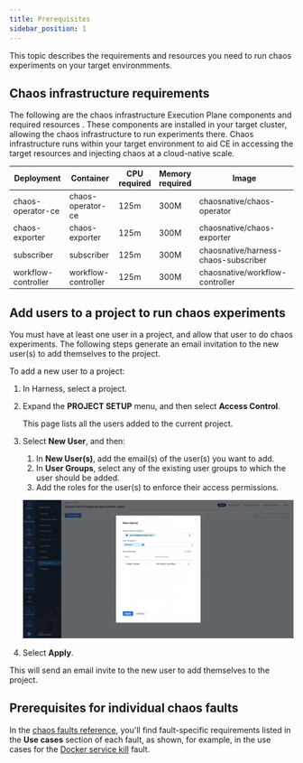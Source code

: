 ```yaml
---
title: Prerequisites
sidebar_position: 1
---
```


This topic describes the requirements and resources you need to run chaos experiments on your target environmments.

## Chaos infrastructure requirements

The following are the chaos infrastructure Execution Plane components and required resources . These components are installed in your target cluster, allowing the chaos infrastructure to run experiments there. Chaos infrastructure runs within your target environment to aid CE in accessing the target resources and injecting chaos at a cloud-native scale.

| Deployment | Container | CPU<br />required | Memory<br />required | Image |
|------------|-----------|-------------------|----------------------|-------|
| chaos-operator-ce  | chaos-operator-ce     | 125m | 300M | chaosnative/chaos-operator          |
| chaos-exporter     | chaos-exporter        | 125m | 300M | chaosnative/chaos-exporter          |
| subscriber         | subscriber            | 125m | 300M | chaosnative/harness-chaos-subscriber|
| workflow-controller| workflow-controller   | 125m | 300M | chaosnative/workflow-controller     |


## Add users to a project to run chaos experiments

You must have at least one user in a project, and allow that user to do chaos experiments. The following steps generate an email invitation to the new user(s) to add themselves to the project.


To add a new user to a project: 

1. In Harness, select a project. 

1. Expand the **PROJECT SETUP** menu, and then select **Access Control**.

	This page lists all the users added to the current project.

1. Select **New User**, and then:

	1. In **New User(s)**, add the email(s) of the user(s) you want to add. 
	1. In **User Groups**, select any of the existing user groups to which the user should be added. 
	1. Add the roles for the user(s) to enforce their access permissions. 

	![Add New User](./static/add-new-user.png)

1. Select **Apply**.

This will send an email invite to the new user to add themselves to the project.

## Prerequisites for individual chaos faults

In the [chaos faults reference](/docs/chaos-engineering/technical-reference/chaos-faults/), you'll find fault-specific requirements listed in the **Use cases** section of each fault, as shown, for example, in the use cases for the [Docker service kill](/docs/chaos-engineering/technical-reference/chaos-faults/kubernetes/node/docker-service-kill#use-cases) fault. 
